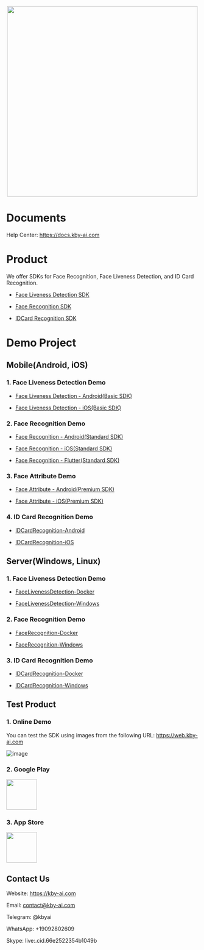 <p align="center">
  <a href="https://play.google.com/store/apps/dev?id=7086930298279250852" target="_blank">
    <img alt="" src="https://github-production-user-asset-6210df.s3.amazonaws.com/125717930/246971879-8ce757c3-90dc-438d-807f-3f3d29ddc064.png" width=500/>
  </a>  
</p>

# Documents
Help Center: https://docs.kby-ai.com

# Product
We offer SDKs for Face Recognition, Face Liveness Detection, and ID Card Recognition.

- [Face Liveness Detection SDK](https://github.com/kby-ai/Face-Liveness-Detection-SDK)

- [Face Recognition SDK](https://github.com/kby-ai/Face-Recognition-SDK)

- [IDCard Recognition SDK](https://github.com/kby-ai/IDCard-Recognition-SDK)

# Demo Project
## Mobile(Android, iOS)
### 1. Face Liveness Detection Demo
- [Face Liveness Detection - Android(Basic SDK)](https://github.com/kby-ai/FaceLivenessDetection-Android)

- [Face Liveness Detection - iOS(Basic SDK)](https://github.com/kby-ai/FaceLivenessDetection-iOS)

### 2. Face Recognition Demo
- [Face Recognition - Android(Standard SDK)](https://github.com/kby-ai/FaceRecognition-Android)

- [Face Recognition - iOS(Standard SDK)](https://github.com/kby-ai/FaceRecognition-iOS)

- [Face Recognition - Flutter(Standard SDK)](https://github.com/kby-ai/FaceRecognition-Flutter)

### 3. Face Attribute Demo
- [Face Attribute - Android(Premium SDK)](https://github.com/kby-ai/FaceAttribute-Android)

- [Face Attribute - iOS(Premium SDK)](https://github.com/kby-ai/FaceAttribute-iOS)

### 4. ID Card Recognition Demo
- [IDCardRecognition-Android](https://github.com/kby-ai/IDCardRecognition-Android)

- [IDCardRecognition-iOS](https://github.com/kby-ai/IDCardRecognition-iOS)

## Server(Windows, Linux)
### 1. Face Liveness Detection Demo
- [FaceLivenessDetection-Docker](https://github.com/kby-ai/FaceLivenessDetection-Docker)

- [FaceLivenessDetection-Windows](https://github.com/kby-ai/FaceLivenessDetection-Windows)

### 2. Face Recognition Demo
- [FaceRecognition-Docker](https://github.com/kby-ai/FaceRecognition-Docker)

- [FaceRecognition-Windows](https://github.com/kby-ai/FaceRecognition-Windows)


### 3. ID Card Recognition Demo
- [IDCardRecognition-Docker](https://github.com/kby-ai/IDCardRecognition-Docker)

- [IDCardRecognition-Windows](https://github.com/kby-ai/FaceLivenessDetection-Windows)

## Test Product
### 1. Online Demo
  You can test the SDK using images from the following URL:
  https://web.kby-ai.com

![image](https://github.com/kby-ai/Product/assets/125717930/6f6ad933-bed0-4ff6-81aa-58aba13e6845)

### 2. Google Play

<a href="https://play.google.com/store/apps/dev?id=7086930298279250852" target="_blank">
  <img alt="" src="https://user-images.githubusercontent.com/125717930/230804673-17c99e7d-6a21-4a64-8b9e-a465142da148.png" height=80/>
</a>

### 3. App Store

<a href="https://apps.apple.com/us/developer/hafiz-asif-ali/id1683604200" target="_blank">
  <img alt="" src="https://user-images.githubusercontent.com/125717930/235276083-d20fe057-214d-497c-a431-4569bbeed2fe.png" height=80/>
</a>

## Contact Us
Website: https://kby-ai.com

Email: contact@kby-ai.com

Telegram: @kbyai

WhatsApp: +19092802609

Skype: live:.cid.66e2522354b1049b
